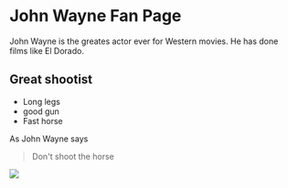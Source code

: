 # John Wayne Fan Page

John Wayne is the greates actor ever for Western movies. He has done films like El Dorado.

## Great shootist

* Long legs
* good gun
* Fast horse

As John Wayne says

> Don't shoot the horse

<img src="https://www.google.com/imgres?imgurl=https%3A%2F%2Fcdn.britannica.com%2F82%2F136182-050-6BB308B7%2FJohn-Wayne.jpg&imgrefurl=https%3A%2F%2Fwww.britannica.com%2Fbiography%2FJohn-Wayne&tbnid=e57WcX7OIl3wfM&vet=12ahUKEwjq1f_i5qTqAhUJgM4BHdEtBvYQMygCegUIARDdAQ..i&docid=64jZzJjGgWwq7M&w=1239&h=1600&q=john%20wayne&ved=2ahUKEwjq1f_i5qTqAhUJgM4BHdEtBvYQMygCegUIARDdAQ"/>

